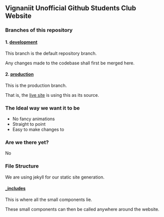 ##  Vignaniit Unofficial Github Students Club Website

### Branches of this repository
#### 1. [development](https://github.com/vignaniit/vignaniit.github.io/tree/development)
This branch is the default repository branch.

Any changes made to the codebase shall first be merged here.

#### 2. [production](https://github.com/vignaniit/vignaniit.github.io/tree/production)
This is the production branch.

That is, the [live site](https://vignaniit.github.io) is using this as its source.

### The Ideal way we want it to be
- No fancy animations
- Straight to point
- Easy to make changes to

### Are we there yet? 
No

### File Structure
We are using jekyll for our static site generation.

#### [_includes](https://github.com/vignaniit/vignaniit.github.io/tree/development/_includes)
This is where all the small components lie.

These small components can then be called anywhere around the website.
